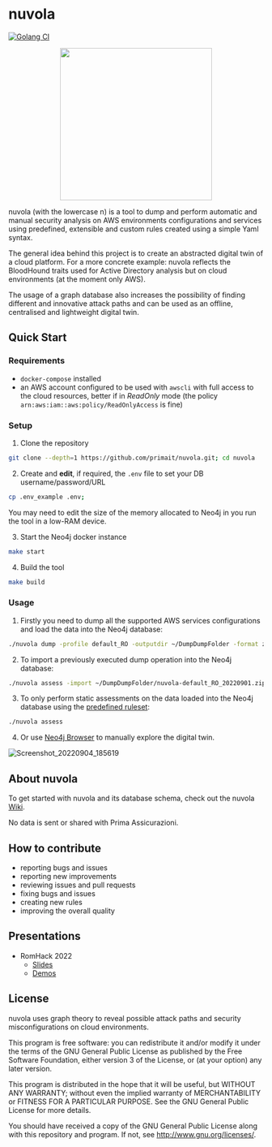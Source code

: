 # nuvola

[![Golang CI](https://github.com/primait/nuvola/actions/workflows/golangci.yml/badge.svg)](https://github.com/primait/nuvola/actions/workflows/golangci.yml)

<p align="center">
  <img src="./assets/logo/nuvola-logo-big-light.png" height="300">
</>

nuvola (with the lowercase n) is a tool to dump and perform automatic and manual security analysis on AWS environments configurations and services using predefined, extensible and custom rules created using a simple Yaml syntax.

The general idea behind this project is to create an abstracted digital twin of a cloud platform. For a more concrete example: nuvola reflects the BloodHound traits used for Active Directory analysis but on cloud environments (at the moment only AWS).

The usage of a graph database also increases the possibility of finding different and innovative attack paths and can be used as an offline, centralised and lightweight digital twin.

## Quick Start

### Requirements

- `docker-compose` installed
- an AWS account configured to be used with `awscli` with full access to the cloud resources, better if in _ReadOnly_ mode (the policy `arn:aws:iam::aws:policy/ReadOnlyAccess` is fine)

### Setup

1. Clone the repository

```bash
git clone --depth=1 https://github.com/primait/nuvola.git; cd nuvola
```

2. Create and **edit**, if required, the `.env` file to set your DB username/password/URL

```bash
cp .env_example .env;
```

You may need to edit the size of the memory allocated to Neo4j in you run the tool in a low-RAM device.

3. Start the Neo4j docker instance

```bash
make start
```

4. Build the tool

```bash
make build
```

### Usage

1. Firstly you need to dump all the supported AWS services configurations and load the data into the Neo4j database:

```bash
./nuvola dump -profile default_RO -outputdir ~/DumpDumpFolder -format zip
```

2. To import a previously executed dump operation into the Neo4j database:

```bash
./nuvola assess -import ~/DumpDumpFolder/nuvola-default_RO_20220901.zip
```

3. To only perform static assessments on the data loaded into the Neo4j database using the [predefined ruleset](https://github.com/primait/nuvola/tree/master/assess/rules):

```bash
./nuvola assess
```

4. Or use [Neo4j Browser](https://neo4j.com/docs/operations-manual/current/installation/neo4j-browser/) to manually explore the digital twin.

![Screenshot_20220904_185619](https://user-images.githubusercontent.com/6991986/188325663-d713d2bc-d522-4e9c-bc02-fc766f010374.png)

## About nuvola

To get started with nuvola and its database schema, check out the nuvola [Wiki](https://github.com/primait/nuvola/wiki).

No data is sent or shared with Prima Assicurazioni.

## How to contribute

- reporting bugs and issues
- reporting new improvements
- reviewing issues and pull requests
- fixing bugs and issues
- creating new rules
- improving the overall quality

## Presentations

- RomHack 2022
  - [Slides](https://github.com/primait/nuvola/tree/master/assets/slides/RomHack_2022-You_shall_not_PassRole.pdf)
  - [Demos](https://github.com/primait/nuvola/tree/master/assets/demos/)

## License

nuvola uses graph theory to reveal possible attack paths and security misconfigurations on cloud environments.

This program is free software: you can redistribute it and/or modify it under the terms of the GNU General Public License as published by the Free Software Foundation, either version 3 of the License, or (at your option) any later version.

This program is distributed in the hope that it will be useful, but WITHOUT ANY WARRANTY; without even the implied warranty of MERCHANTABILITY or FITNESS FOR A PARTICULAR PURPOSE. See the GNU General Public License for more details.

You should have received a copy of the GNU General Public License along with this repository and program. If not, see http://www.gnu.org/licenses/.
